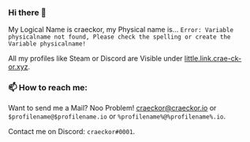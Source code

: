### Hi there 👋

<!--
**craeckor/craeckor** is a ✨ _special_ ✨ repository because its `README.md` (this file) appears on your GitHub profile.

Here are some ideas to get you started:

- 🔭 I’m currently working on ...
- 🌱 I’m currently learning ...
- 👯 I’m looking to collaborate on ...
- 🤔 I’m looking for help with ...
- 💬 Ask me about ...
- 📫 How to reach me: ...
- 😄 Pronouns: ...
- ⚡ Fun fact: ...
-->

My Logical Name is craeckor, my Physical name is... `Error: Variable physicalname not found, Please check the spelling or create the Variable physicalname!`

All my profiles like Steam or Discord are Visible under [little.link.crae-ck-or.xyz](https://little.link.crae-ck-or.xyz).

### 📫 How to reach me:

Want to send me a Mail? Noo Problem! [craeckor@craeckor.io](mailto:craeckor@craeckor.io) or `$profilename@$profilename.io` or `%profilename%@%profilename%.io`.

Contact me on Discord: `craeckor#0001`.

